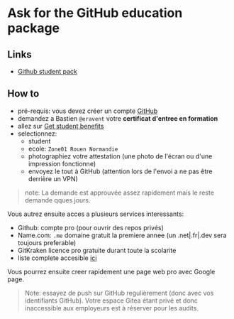 # Ask for the GitHub education package

## Links

- [Github student pack](https://education.github.com/pack/offers)  

## How to

- pré-requis: vous devez créer un compte [GitHub](https://github.com/)  
- demandez a Bastien `@eravent` votre **certificat d'entree en formation**  
- allez sur [Get student benefits](https://education.github.com/discount_requests/application)  
- selectionnez:  
	- student  
	- ecole: `Zone01 Rouen Normandie`  
	- photographiez votre attestation (une photo de l'écran ou d'une impression fonctionne)  
	- envoyez le tout à GitHub (attention lors de l'envoi a ne pas être derrière un VPN)  

> note: La demande est approuvée assez rapidement mais le reste demande qques jours.  

Vous autrez ensuite acces a plusieurs services interessants:  
- Github: compte pro (pour ouvrir des repos privés)  
- Name.com: `.me` domaine gratuit la premiere annee (un .net|.fr|.dev sera toujours preferable)   
- GitKraken licence pro gratuite durant toute la scolarite  
- liste complete accesible [ici](https://education.github.com/pack/offers)  

Vous pourrez ensuite creer rapidement une page web pro avec Google page.  

> Note: essayez de push sur GitHub regulièrement (donc avec vos identifiants GitHub). Votre espace Gitea étant privé et donc inaccessible aux employeurs est à réserver pour les audits.  

